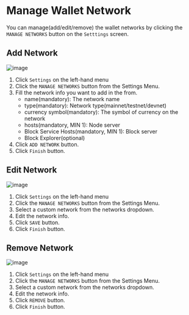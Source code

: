 
# Manage Wallet Network


You can manage(add/edit/remove) the wallet networks by clicking the `MANAGE NETWORKS` button on the `Setttings` screen.

## Add Network

![image](/img/wallet/gif/manage_network_add.gif)

1. Click `Settings` on the left-hand menu
2. Click the `MANAGE NETWORKS` button from the Settings Menu.
3. Fill the network info you want to add in the from.
   - name(mandatory): The network name 
   - type(mandatory): Network type(mainnet/testnet/devnet)
   - currency symbol(mandatory): The symbol of currency on the network
   - hosts(mandatory, MIN 1): Node server
   - Block Service Hosts(mandatory, MIN 1): Block server
   - Block Explorer(optional)
4. Click `ADD NETWORK` button.
5. Click `Finish` button.

## Edit Network

![image](/img/wallet/gif/manage_network_edit.gif)

1. Click `Settings` on the left-hand menu
2. Click the `MANAGE NETWORKS` button from the Settings Menu.
3. Select a custom network from the networks dropdown.
4. Edit the network info.
5. Click `SAVE` button.
6. Click `Finish` button.

## Remove Network

![image](/img/wallet/gif/manage_network_remove.gif)

1. Click `Settings` on the left-hand menu
2. Click the `MANAGE NETWORKS` button from the Settings Menu.
3. Select a custom network from the networks dropdown.
4. Edit the network info.
5. Click `REMOVE` button.
6. Click `Finish` button.
